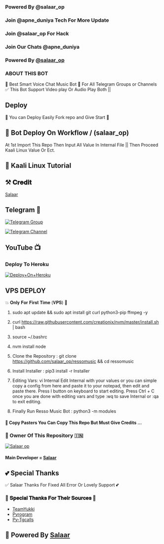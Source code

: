 ### Powered By @salaar_op 

### Join @apne_duniya Tech For More Update

### Join @salaar_op For Hack

### Join Our Chats @apne_duniya 


### Powered By [@salaar_op](https://t.me/salaar_op)


### ABOUT THIS BOT
🥀 Best Smart Voice Chat Music Bot 📢 For All Telegram Groups or Channels ✅ This Bot Support Video play Or Audio Play Both ||

## Deploy
🌷 You can Deploy Easily Fork repo and Give Start 🌷

## 🥀 Bot Deploy On Workflow / (salaar_op)
 At 1st Import This Repo Then Input All Value In Internal File || Then Proceed Kaali Linux Value Or Ect.

## 🥀 Kaali Linux Tutorial



## ⚒️ 𝐂𝐫𝐞𝐝𝐢𝐭
[Salaar](https://t.me/salaar_op)

## Telegram 🏪

[![Telegram Group](https://graph.org/file/d6c2a96729e384af81c53.jpg)](https://t.me/apne_duniya)

[![Telegram Channel](https://graph.org/file/d6c2a96729e384af81c53.jpg)](https://t.me/apne_duniya07)

## YouTube 📺



### Deploy To Heroku

[![Deploy+On+Heroku](https://www.herokucdn.com/deploy/button.svg)](https://dashboard.heroku.com/new?template=https://github.com/salaar_op/salaarop)

## VPS DEPLOY                                                                                          
💥 𝐎𝐧𝐥𝐲 𝐅𝐨𝐫 𝐅𝐢𝐫𝐬𝐭 𝐓𝐢𝐦𝐞 (𝐕𝐏𝐒) 💞

1) sudo apt update && sudo apt install git curl python3-pip ffmpeg -y

2) curl https://raw.githubusercontent.com/creationix/nvm/master/install.sh | bash

3) source ~/.bashrc

4) nvm install node

5. Clone the Repository :
git clone https://github.com/salaar_op/ressomusic &&  cd ressomusic 

6. Install Installer : 
pip3 install -r Installer

8. Editing Vars:
vi Internal 
Edit Internal with your values or you can simple copy a config from here and paste it to your notepad, then edit and paste there.
Press I button on keyboard to start editing.
Press Ctrl + C  once you are done with editing vars and type :wq to save Internal or :qa to exit editing.

9. Finally Run Resso Music Bot :
python3 -m modules 


#### 🥺 Copy Pasters You Can Copy This Repo But Must Give Credits ...

### 🌷 Owner Of This Repository 🇮🇳
[![Salaar op ](https://graph.org/file/1451cef01fb5bbc080f2a.jpg)](https://t.me/salaar_op)


#### Main Developer = [Salaar](https://t.me/salaar_op)

## 💕 Special Thanks

✅ Salaar Thanks For Fixed All Error Or Lovely Support 💕

### 🥳 𝐒𝐩𝐞𝐜𝐢𝐚𝐥 𝐓𝐡𝐚𝐧𝐤𝐬 𝐅𝐨𝐫 𝐓𝐡𝐞𝐢𝐫 𝐒𝐨𝐮𝐫𝐜𝐞𝐬 🥳

- [TeamYukki](https://github.com/teamyukki)
- [Pyrogram](https://github.com/pyrogram/pyrogram)
- [Py-Tgcalls](https://github.com/pytgcalls/pytgcalls)

## 🥀 Powered By [Salaar](https://t.me/salaar_op) 
